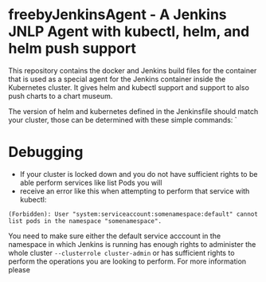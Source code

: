 # freebyJenkinsAgent - A Jenkins JNLP Agent with kubectl, helm, and helm push support

This repository contains the docker and Jenkins build files for the container that is used as a special agent for the Jenkins container inside the Kubernetes cluster. It gives helm and kubectl support and support to also push charts to a chart museum.

The version of helm and kubernetes defined in the Jenkinsfile should match your cluster, those can be determined with these simple commands:
`


# Debugging

* If your cluster is locked down and you do not have sufficient rights to be able perform services like list Pods you will
*  receive an error like this when attempting to perform that service with kubectl:

 `
 (Forbidden): User "system:serviceaccount:somenamespace:default" cannot list pods in the namespace "somenamespace".
 `
 
 You need to make sure either the default service acccount in the namespace in which Jenkins is running has enough rights to administer the whole cluster `--clusterrole cluster-admin` or has sufficient rights to perform the operations you are looking to perform. For more information please
